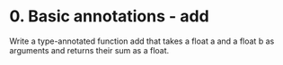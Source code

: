 # 0. Basic annotations - add
Write a type-annotated function add that takes a float a and a float b as arguments and returns their sum as a float.